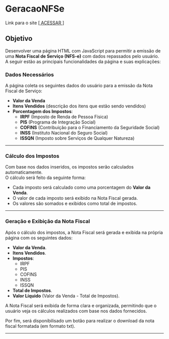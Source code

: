 # GeracaoNFSe

Link para o site [[ ACESSAR ](https://main.dkife1rhl6lbv.amplifyapp.com)]

## Objetivo

Desenvolver uma página HTML com JavaScript para permitir a emissão de uma **Nota Fiscal de Serviço (NFS-e)** com dados repassados pelo usuário. <br>
A seguir estão as principais funcionalidades da página e suas explicações:

### Dados Necessários

A página coleta os seguintes dados do usuário para a emissão da Nota Fiscal de Serviço:

- **Valor da Venda**
- **Itens Vendidos** (descrição dos itens que estão sendo vendidos)
- **Porcentagem dos Impostos**:
    - **IRPF** (Imposto de Renda de Pessoa Física)
    - **PIS** (Programa de Integração Social)
    - **COFINS** (Contribuição para o Financiamento da Seguridade Social)
    - **INSS** (Instituto Nacional do Seguro Social)
    - **ISSQN** (Imposto sobre Serviços de Qualquer Natureza)
  
---

### Cálculo dos Impostos

Com base nos dados inseridos, os impostos serão calculados automaticamente. <br>
O cálculo será feito da seguinte forma:
- Cada imposto será calculado como uma porcentagem do **Valor da Venda**.
- O valor de cada imposto será exibido na Nota Fiscal gerada.
- Os valores são somados e exibidos como total de impostos.

---

### Geração e Exibição da Nota Fiscal

Após o cálculo dos impostos, a Nota Fiscal será gerada e exibida na própria página com os seguintes dados:

- **Valor da Venda**.
- **Itens Vendidos**.
- **Impostos**:
    - IRPF
    - PIS
    - COFINS
    - INSS
    - ISSQN
- **Total de Impostos**.
- **Valor Líquido** (Valor da Venda - Total de Impostos).

A Nota Fiscal será exibida de forma clara e organizada, permitindo que o usuário veja os cálculos realizados com base nos dados fornecidos.

Por fim, será disponibilisado um botão para realizar o download da nota fiscal formatada (em formato txt).

---